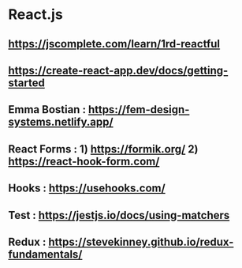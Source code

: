 # React.js

## https://jscomplete.com/learn/1rd-reactful

## https://create-react-app.dev/docs/getting-started

## Emma Bostian : https://fem-design-systems.netlify.app/ 

## React Forms : 1) https://formik.org/  2) https://react-hook-form.com/

## Hooks : https://usehooks.com/

## Test : https://jestjs.io/docs/using-matchers

## Redux : https://stevekinney.github.io/redux-fundamentals/
    
